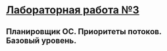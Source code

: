 # [Лабораторная работа №3](https://docs.google.com/document/d/1DvitYm7wagrlD0F4QMl7kdwCRtjhSrpB6_VaD9p6K4E/edit)

## Планировщик ОС. Приоритеты потоков. Базовый уровень.
